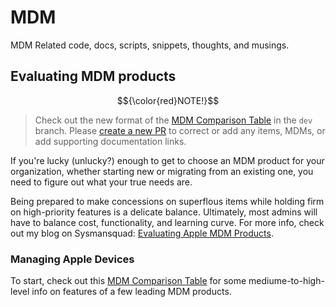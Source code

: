 # MDM
MDM Related code, docs, scripts, snippets, thoughts, and musings.

## Evaluating MDM products



$${\color{red}NOTE!}$$ 
> Check out the new format of the [MDM Comparison Table](https://github.com/hkystar35/MDM/blob/dev/Apple/MDM%20Comparison%20Table.md) in the `dev` branch. Please [create a new PR](https://github.com/hkystar35/MDM/pull/new/dev) to correct or add any items, MDMs, or add supporting documentation links.

If you're lucky (unlucky?) enough to get to choose an MDM product for your organization, whether starting new or migrating from an existing one, you need to figure out what your true needs are.

Being prepared to make concessions on superflous items while holding firm on high-priority features is a delicate balance. Ultimately, most admins will have to balance cost, functionality, and learning curve.
For more info, check out my blog on Sysmansquad: [Evaluating Apple MDM Products](https://sysmansquad.com/2022/05/03/2022-05-03-evaluating-apple-mdm-products/).


### Managing Apple Devices
To start, check out this [MDM Comparison Table](https://github.com/hkystar35/MDM/blob/main/Apple/MDM%20Comparison%20Table.md) for some mediume-to-high-level info on features of a few leading MDM products.

